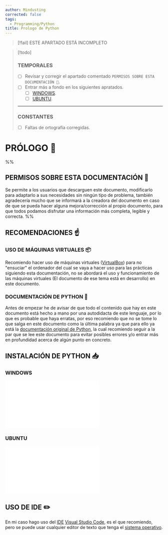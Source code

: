```yaml
---
author: Mindusting
corrected: false
tags:
  - Programming/Python
title: Prologo de Python
---
```


>[!fail] ESTE APARTADO ESTÁ INCOMPLETO

>[!todo]
>### TEMPORALES
>- [ ] Revisar y corregir el apartado comentado `PERMISOS SOBRE ESTA DOCUMENTACIÓN 🛂`.
>- [ ] Entrar más a fondo en los siguientes apratados.
>    - [ ] [WINDOWS](<### WINDOWS>).
>    - [ ] [UBUNTU](<### UBUNTU>).
>---
>### CONSTANTES
>- [ ] Faltas de ortografía corregidas.

# PRÓLOGO 🧭

%%
## PERMISOS SOBRE ESTA DOCUMENTACIÓN 🛂

Se permite a los usuarios que descarguen este documento, modificarlo para adaptarlo a sus necesidades sin ningún tipo de problema, también agradecería mucho que se informará a la creadora del documento en caso de que se pueda hacer alguna mejora/corrección al propio documento, para que todos podamos disfrutar una información más completa, legible y correcta.
%%

## RECOMENDACIONES ☝️

### USO DE MÁQUINAS VIRTUALES 📦

Recomiendo hacer uso de máquinas virtuales ([VirtualBox](https://www.virtualbox.org/)) para no "ensuciar" el ordenador del cual se vaya a hacer uso para las prácticas siguiendo esta documentación, no se abordará el uso y funcionamiento de las máquinas virtuales (El documento de ese tema está en desarrollo) en este documento.

### DOCUMENTACIÓN DE PYTHON 📄

Antes de empezar he de avisar de que todo el contenido que hay en este documento está hecho a mano por una autodidacta de este lenguaje, por lo que es probable que haya erratas, por eso recomiendo que no se tome lo que salga en este documento como la última palabra ya que para ello ya está la [documentación original de Python](https://docs.python.org/es/3/), la cual recomiendo seguir a la par que se lee este documento para evitar posibles errores y/o entrar más en profundidad acerca de algún punto en concreto.

## INSTALACIÓN DE PYTHON 📥

### WINDOWS

![Instalación en Windows](prologo/Instalacion_en_Windows.md)

### UBUNTU

![Instalación en Ubuntu](prologo/Instalacion_en_Ubuntu.md)

## USO DE IDE ✏️

En mi caso hago uso del [IDE](https://es.wikipedia.org/wiki/Entorno_de_desarrollo_integrado) [Visual Studio Code](https://code.visualstudio.com/), es el que recomiendo, pero se puede usar cualquier editor de texto que tenga el [sistema operativo](https://es.wikipedia.org/wiki/Sistema_operativo).
